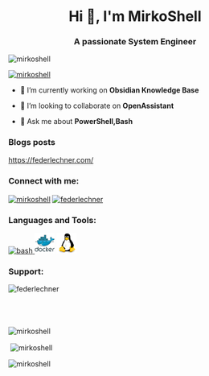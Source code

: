 
<h1 align="center">Hi 👋, I'm MirkoShell</h1>
<h3 align="center">A passionate System Engineer</h3>

<p align="left"> <img src="https://komarev.com/ghpvc/?username=mirkoshell&label=Profile%20views&color=0e75b6&style=flat" alt="mirkoshell" /> </p>

<p align="left"> <a href="https://github.com/ryo-ma/github-profile-trophy"><img src="https://github-profile-trophy.vercel.app/?username=mirkoshell" alt="mirkoshell" /></a> </p>

- 🔭 I’m currently working on **Obsidian Knowledge Base**

- 👯 I’m looking to collaborate on **OpenAssistant**

- 💬 Ask me about **PowerShell,Bash**

### Blogs posts
<!-- BLOG-POST-LIST:START -->
https://federlechner.com/
<!-- BLOG-POST-LIST:END -->


<!-- SectionConnect:START -->

<h3 align="left">Connect with me:</h3>
<p align="left">
<a href="https://dev.to/mirkoshell" target="blank"><img align="center" src="https://raw.githubusercontent.com/rahuldkjain/github-profile-readme-generator/master/src/images/icons/Social/devto.svg" alt="mirkoshell" height="30" width="40" /></a>
<a href="https://linkedin.com/in/federlechner" target="blank"><img align="center" src="https://raw.githubusercontent.com/rahuldkjain/github-profile-readme-generator/master/src/images/icons/Social/linked-in-alt.svg" alt="federlechner" height="30" width="40" /></a>
</p>
<!-- Section:START -->

<h3 align="left">Languages and Tools:</h3>
<p>
<a href="https://www.gnu.org/software/bash/" target="_blank" rel="noreferrer"> <img src="https://www.vectorlogo.zone/logos/gnu_bash/gnu_bash-icon.svg" alt="bash" width="40" height="40"/> </a> <img src="https://raw.githubusercontent.com/devicons/devicon/master/icons/docker/docker-original-wordmark.svg" alt="docker" width="40" height="40"/> </a> <a href="https://expressjs.com" target="_blank" rel="noreferrer"> <img src="https://raw.githubusercontent.com/devicons/devicon/master/icons/linux/linux-original.svg" alt="linux" width="40" height="40"/> </a> 
</p>
<h3 align="left">Support:</h3>
<p><a href="https://www.buymeacoffee.com/federlechner"> <img align="left" src="https://cdn.buymeacoffee.com/buttons/v2/default-yellow.png" height="50" width="210" alt="federlechner" /></a></p><br><br><br><br>

<p><img align="center" src="https://github-readme-stats.vercel.app/api/top-langs?username=mirkoshell&show_icons=true&theme=dark&locale=en&layout=compact" alt="mirkoshell" /></p>

<p>&nbsp;<img align="center" src="https://github-readme-stats.vercel.app/api?username=mirkoshell&show_icons=true&theme=dark&locale=en" alt="mirkoshell" /></p>

<p><img align="center" src="https://github-readme-streak-stats.herokuapp.com/?user=mirkoshell&theme=dark" alt="mirkoshell" /></p>
